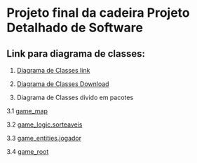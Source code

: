 # Projeto final da cadeira Projeto Detalhado de Software



## Link para diagrama de classes:
1. [Diagrama de Classes link](https://www.lucidchart.com/documents/view/d7cc552f-898d-49a1-b30b-98e90e5408df "clique para abrir o link")

2. [Diagrama de Classes Download](https://www.lucidchart.com/publicSegments/view/192f2998-250b-4c55-a7e0-d533dd7dd828 "clique para fazer o download")

3. Diagrama de Classes divido em pacotes

3.1 [game_map](https://www.lucidchart.com/documents/edit/f18cdcb4-10d8-4301-b621-3f24e21eb1c2/0_0?beaconFlowId=96F73C5613040427#?folder_id=home&browser=icon&sort=saved-desc "Pacote do Mapa")

3.2 [game_logic.sorteaveis](https://www.lucidchart.com/invitations/accept/90dbf8c3-bba3-4ff4-9dc1-50276bd8c7d3 "Pacote do Sorteavel")

3.3 [game_entities.jogador](https://www.lucidchart.com/documents/edit/8cfeafd9-bef1-4bec-ad43-a4f3884ca41c/0_0?shared=true "Pacote do Jogador")

3.4 [game_root](https://www.lucidchart.com/documents/edit/8694dcfd-ff95-4378-81b2-2d4d6e9058eb/0_0?shared=true "Pacote do Jogo")